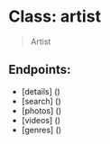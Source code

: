 Class: artist
=============

> Artist

Endpoints:
----------

* [details] ()
* [search] ()
* [photos] ()
* [videos] ()
* [genres] ()
